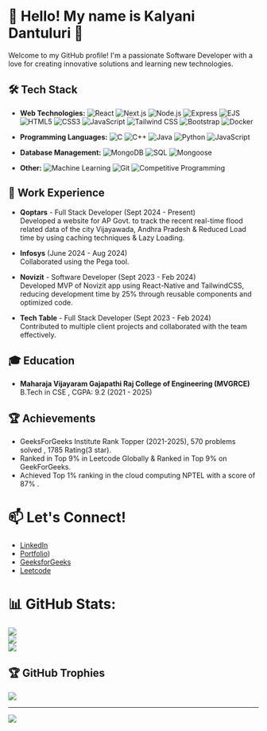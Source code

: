 # 💫 Hello! My name is Kalyani Dantuluri 👋
Welcome to my GitHub profile! I'm a passionate Software  Developer with a love for creating innovative solutions and learning new technologies.<br>

## 🛠️ Tech Stack

- **Web Technologies:**
  ![React](https://img.shields.io/badge/-React-61DAFB?style=flat&logo=react&logoColor=white)
  ![Next.js](https://img.shields.io/badge/-Next.js-000000?style=flat&logo=next.js&logoColor=white)
  ![Node.js](https://img.shields.io/badge/-Node.js-339933?style=flat&logo=node.js&logoColor=white)
  ![Express](https://img.shields.io/badge/-Express-000000?style=flat&logo=express&logoColor=white)
  ![EJS](https://img.shields.io/badge/-EJS-4F5B93?style=flat&logo=ejs&logoColor=white)
  ![HTML5](https://img.shields.io/badge/-HTML5-E34F26?style=flat&logo=html5&logoColor=white)
  ![CSS3](https://img.shields.io/badge/-CSS3-1572B6?style=flat&logo=css3&logoColor=white)
  ![JavaScript](https://img.shields.io/badge/-JavaScript-F7DF1E?style=flat&logo=javascript&logoColor=black)
  ![Tailwind CSS](https://img.shields.io/badge/-Tailwind%20CSS-06B6D4?style=flat&logo=tailwind-css&logoColor=white)
  ![Bootstrap](https://img.shields.io/badge/-Bootstrap-7952B3?style=flat&logo=bootstrap&logoColor=white)
  ![Docker](https://img.shields.io/badge/-Docker-2496ED?style=flat&logo=docker&logoColor=white)

- **Programming Languages:**
  ![C](https://img.shields.io/badge/-C-A8B9CC?style=flat&logo=c&logoColor=black)
  ![C++](https://img.shields.io/badge/-C%2B%2B-F34B7D?style=flat&logo=c%2B%2B&logoColor=white)
  ![Java](https://img.shields.io/badge/-Java-007396?style=flat&logo=java&logoColor=white)
  ![Python](https://img.shields.io/badge/-Python-3776AB?style=flat&logo=python&logoColor=white)
  ![JavaScript](https://img.shields.io/badge/-JavaScript-F7DF1E?style=flat&logo=javascript&logoColor=black)

- **Database Management:**
  ![MongoDB](https://img.shields.io/badge/-MongoDB-47A248?style=flat&logo=mongodb&logoColor=white)
  ![SQL](https://img.shields.io/badge/-SQL-003B57?style=flat&logo=postgresql&logoColor=white)
  ![Mongoose](https://img.shields.io/badge/-Mongoose-880000?style=flat&logo=mongoose&logoColor=white)

- **Other:**
  ![Machine Learning](https://img.shields.io/badge/-Machine%20Learning-F5A300?style=flat&logo=python&logoColor=white)
  ![Git](https://img.shields.io/badge/-Git-F05032?style=flat&logo=git&logoColor=white)
  ![Competitive Programming](https://img.shields.io/badge/-Competitive%20Programming-2D2D2D?style=flat&logo=codeforces&logoColor=white)

 ## 💼 Work Experience

- **Qoptars** - Full Stack Developer (Sept 2024 - Present)  
  Developed a website for AP Govt. to track the recent real-time flood related data of the city Vijayawada, Andhra Pradesh & Reduced Load time by using caching techniques & Lazy Loading.
  
- **Infosys** (June 2024 - Aug 2024)  
  Collaborated using the Pega tool.

- **Novizit** - Software Developer (Sept 2023 - Feb 2024)  
  Developed MVP of Novizit app using React-Native and TailwindCSS, reducing development time by 25% through reusable components and optimized code.
  
- **Tech Table** - Full Stack Developer (Sept 2023 - Feb 2024)  
  Contributed to multiple client projects and collaborated with the team effectively.

## 🎓 Education

- **Maharaja Vijayaram Gajapathi Raj College of Engineering (MVGRCE)**  
  B.Tech in CSE , CGPA: 9.2 (2021 - 2025)

## 🏆 Achievements

- GeeksForGeeks Institute Rank Topper (2021-2025), 570 problems solved , 1785 Rating(3 star).
- Ranked in Top 9% in Leetcode Globally & Ranked in Top 9% on GeekForGeeks.
- Achieved Top 1% ranking in the cloud computing NPTEL with a score of 87% .


# 📫 Let's Connect! 
- [LinkedIn](https://www.linkedin.com/in/kalyani-dantuluri/)
- [Portfolio](https://kalyani179.github.io/portfolio/))
- [GeeksforGeeks](https://www.geeksforgeeks.org/user/kalyani179/)
- [Leetcode](https://leetcode.com/u/kalyani971/)

# 📊 GitHub Stats:
![](https://github-readme-streak-stats.herokuapp.com/?user=kalyani179&theme=dark&hide_border=false)<br/>
![](https://github-readme-stats.vercel.app/api?username=kalyani179&theme=dark&hide_border=false&include_all_commits=true&count_private=true)<br/>
![](https://github-readme-stats.vercel.app/api/top-langs/?username=kalyani179&theme=dark&hide_border=false&include_all_commits=true&count_private=true&layout=compact)

## 🏆 GitHub Trophies
![](https://github-profile-trophy.vercel.app/?username=kalyani179&theme=nord&no-frame=true&no-bg=false&margin-w=4)

---
[![](https://visitcount.itsvg.in/api?id=kalyani179&icon=5&color=3)](https://visitcount.itsvg.in)

<!-- Proudly created with GPRM ( https://gprm.itsvg.in ) -->
